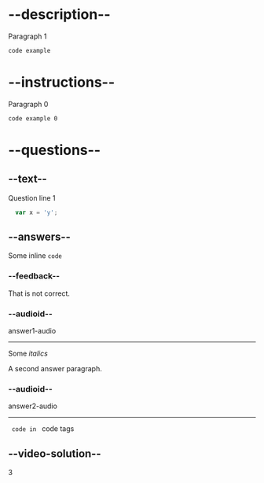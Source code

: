 # --description--

Paragraph 1

```html
code example
```

# --instructions--

Paragraph 0

```html
code example 0
```

# --questions--

## --text--

Question line 1

```js
  var x = 'y';
```

## --answers--

Some inline `code`

### --feedback--

That is not correct.

### --audioid--

answer1-audio

---

Some *italics*

A second answer paragraph.

### --audioid--

answer2-audio

---

<code> code in </code> code tags

## --video-solution--

3
